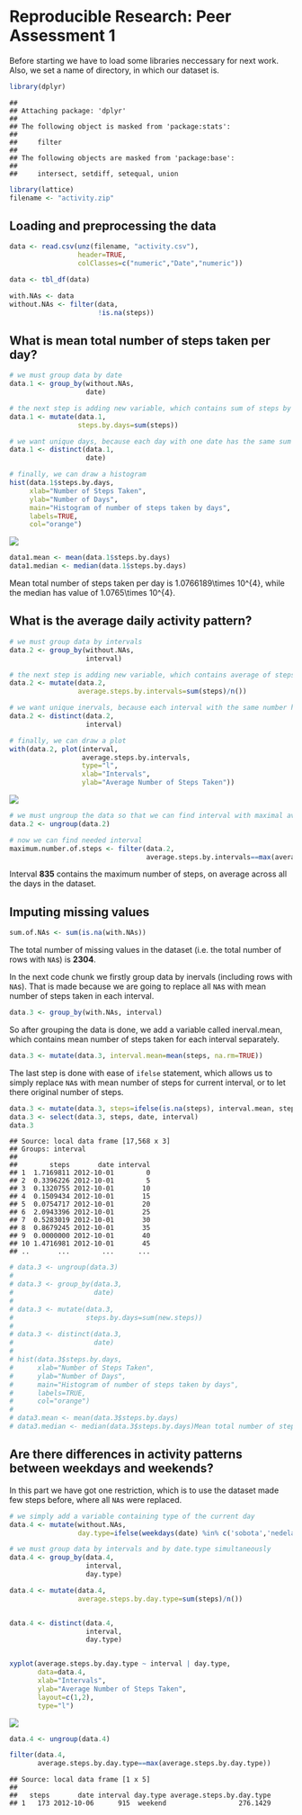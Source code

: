 # Reproducible Research: Peer Assessment 1

Before starting we have to load some libraries neccessary for next work. Also, we set a name of directory, in which our dataset is.

```r
library(dplyr)
```

```
## 
## Attaching package: 'dplyr'
## 
## The following object is masked from 'package:stats':
## 
##     filter
## 
## The following objects are masked from 'package:base':
## 
##     intersect, setdiff, setequal, union
```

```r
library(lattice)
filename <- "activity.zip"
```


## Loading and preprocessing the data

```r
data <- read.csv(unz(filename, "activity.csv"),
                 header=TRUE,
                 colClasses=c("numeric","Date","numeric"))

data <- tbl_df(data)

with.NAs <- data
without.NAs <- filter(data,
                      !is.na(steps))
```


## What is mean total number of steps taken per day?

```r
# we must group data by date
data.1 <- group_by(without.NAs,
                   date)

# the next step is adding new variable, which contains sum of steps by days
data.1 <- mutate(data.1,
                 steps.by.days=sum(steps))

# we want unique days, because each day with one date has the same sum of steps  
data.1 <- distinct(data.1,
                   date)

# finally, we can draw a histogram
hist(data.1$steps.by.days,
     xlab="Number of Steps Taken",
     ylab="Number of Days",
     main="Histogram of number of steps taken by days",
     labels=TRUE,
     col="orange")
```

![](PA1_template_files/figure-html/meanMedianAndHistogram-1.png) 

```r
data1.mean <- mean(data.1$steps.by.days)
data1.median <- median(data.1$steps.by.days)
```
Mean total number of steps taken per day is 1.0766189\times 10^{4}, while the median has value of 1.0765\times 10^{4}.


## What is the average daily activity pattern?

```r
# we must group data by intervals
data.2 <- group_by(without.NAs,
                   interval)

# the next step is adding new variable, which contains average of steps by intervals
data.2 <- mutate(data.2,
                 average.steps.by.intervals=sum(steps)/n())

# we want unique inervals, because each interval with the same number has the same average of steps  
data.2 <- distinct(data.2,
                   interval)

# finally, we can draw a plot
with(data.2, plot(interval,
                  average.steps.by.intervals,
                  type="l",
                  xlab="Intervals",
                  ylab="Average Number of Steps Taken"))
```

![](PA1_template_files/figure-html/averageDailyPattern-1.png) 

```r
# we must ungroup the data so that we can find interval with maximal average steps taken
data.2 <- ungroup(data.2)

# now we can find needed interval
maximum.number.of.steps <- filter(data.2,
                                  average.steps.by.intervals==max(average.steps.by.intervals))$interval
```
Interval **835** contains the maximum number of steps, on average across all the days in the dataset.


## Imputing missing values

```r
sum.of.NAs <- sum(is.na(with.NAs))
```
The total number of missing values in the dataset (i.e. the total number of rows with `NA`s) is **2304**.

In the next code chunk we firstly group data by inervals (including rows with `NA`s). That is made because we are going to replace all `NA`s with mean number of steps taken in each interval.

```r
data.3 <- group_by(with.NAs, interval)
```

So after grouping the data is done, we add a variable called inerval.mean, which contains mean number of steps taken for each interval separately.

```r
data.3 <- mutate(data.3, interval.mean=mean(steps, na.rm=TRUE))
```

The last step is done with ease of `ifelse` statement, which allows us to simply replace `NA`s with mean number of steps for current interval, or to let there original number of steps.

```r
data.3 <- mutate(data.3, steps=ifelse(is.na(steps), interval.mean, steps))
data.3 <- select(data.3, steps, date, interval)
data.3
```

```
## Source: local data frame [17,568 x 3]
## Groups: interval
## 
##        steps       date interval
## 1  1.7169811 2012-10-01        0
## 2  0.3396226 2012-10-01        5
## 3  0.1320755 2012-10-01       10
## 4  0.1509434 2012-10-01       15
## 5  0.0754717 2012-10-01       20
## 6  2.0943396 2012-10-01       25
## 7  0.5283019 2012-10-01       30
## 8  0.8679245 2012-10-01       35
## 9  0.0000000 2012-10-01       40
## 10 1.4716981 2012-10-01       45
## ..       ...        ...      ...
```



```r
# data.3 <- ungroup(data.3)
# 
# data.3 <- group_by(data.3,
#                    date)
# 
# data.3 <- mutate(data.3,
#                  steps.by.days=sum(new.steps))
# 
# data.3 <- distinct(data.3,
#                    date)
# 
# hist(data.3$steps.by.days,
#      xlab="Number of Steps Taken",
#      ylab="Number of Days",
#      main="Histogram of number of steps taken by days",
#      labels=TRUE,
#      col="orange")
# 
# data3.mean <- mean(data.3$steps.by.days)
# data3.median <- median(data.3$steps.by.days)Mean total number of steps taken per day with `NA`s replaced is `r data3.mean`, while the median has value of `r data3.median`.
```



## Are there differences in activity patterns between weekdays and weekends?
In this part we have got one restriction, which is to use the dataset made few steps before, where all `NA`s were replaced.

```r
# we simply add a variable containing type of the current day
data.4 <- mutate(without.NAs,
                 day.type=ifelse(weekdays(date) %in% c('sobota','nedela'),'weekend','weekday'))

# we must group data by intervals and by date.type simultaneously
data.4 <- group_by(data.4,
                   interval,
                   day.type)

data.4 <- mutate(data.4,
                 average.steps.by.day.type=sum(steps)/n())


data.4 <- distinct(data.4,
                   interval,
                   day.type)


xyplot(average.steps.by.day.type ~ interval | day.type,
       data=data.4,
       xlab="Intervals",
       ylab="Average Number of Steps Taken",
       layout=c(1,2),
       type="l")
```

![](PA1_template_files/figure-html/unnamed-chunk-5-1.png) 

```r
data.4 <- ungroup(data.4)

filter(data.4,
       average.steps.by.day.type==max(average.steps.by.day.type))
```

```
## Source: local data frame [1 x 5]
## 
##   steps       date interval day.type average.steps.by.day.type
## 1   173 2012-10-06      915  weekend                  276.1429
```
